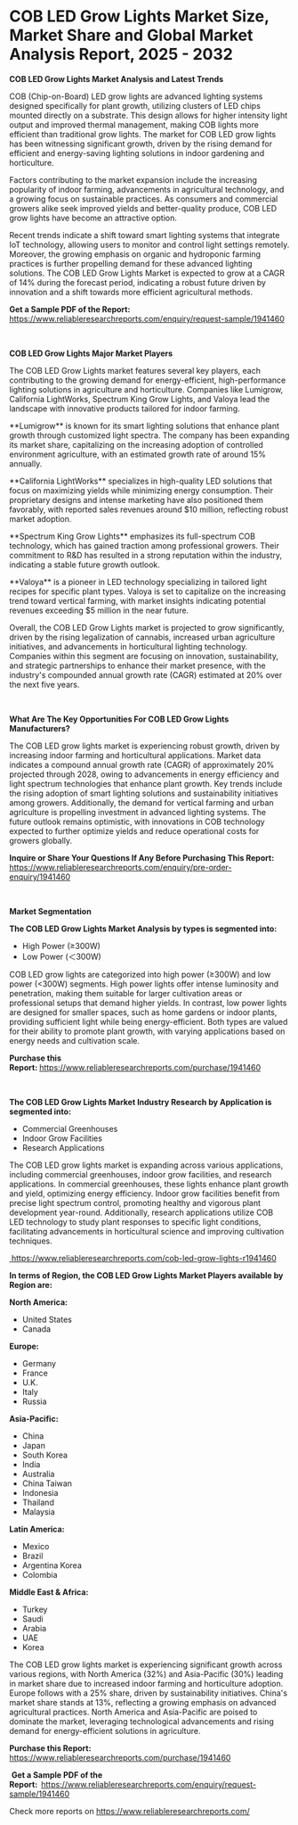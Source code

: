 <p><h1>COB LED Grow Lights Market Size, Market Share and Global Market Analysis Report, 2025 - 2032</h1></p><p><strong>COB LED Grow Lights Market Analysis and Latest Trends</strong></p>
<p><p>COB (Chip-on-Board) LED grow lights are advanced lighting systems designed specifically for plant growth, utilizing clusters of LED chips mounted directly on a substrate. This design allows for higher intensity light output and improved thermal management, making COB lights more efficient than traditional grow lights. The market for COB LED grow lights has been witnessing significant growth, driven by the rising demand for efficient and energy-saving lighting solutions in indoor gardening and horticulture.</p><p>Factors contributing to the market expansion include the increasing popularity of indoor farming, advancements in agricultural technology, and a growing focus on sustainable practices. As consumers and commercial growers alike seek improved yields and better-quality produce, COB LED grow lights have become an attractive option.</p><p>Recent trends indicate a shift toward smart lighting systems that integrate IoT technology, allowing users to monitor and control light settings remotely. Moreover, the growing emphasis on organic and hydroponic farming practices is further propelling demand for these advanced lighting solutions. The COB LED Grow Lights Market is expected to grow at a CAGR of 14% during the forecast period, indicating a robust future driven by innovation and a shift towards more efficient agricultural methods.</p></p>
<p><strong>Get a Sample PDF of the Report:&nbsp;</strong> <a href="https://www.reliableresearchreports.com/enquiry/request-sample/1941460?utm_campaign=3250&utm_medium=2&utm_source=Github&utm_content=ia&utm_term=05042025&utm_id=cob-led-grow-lights">https://www.reliableresearchreports.com/enquiry/request-sample/1941460</a></p>
<p>&nbsp;</p>
<p><strong>COB LED Grow Lights Major Market Players</strong></p>
<p><p>The COB LED Grow Lights market features several key players, each contributing to the growing demand for energy-efficient, high-performance lighting solutions in agriculture and horticulture. Companies like Lumigrow, California LightWorks, Spectrum King Grow Lights, and Valoya lead the landscape with innovative products tailored for indoor farming.</p><p>**Lumigrow** is known for its smart lighting solutions that enhance plant growth through customized light spectra. The company has been expanding its market share, capitalizing on the increasing adoption of controlled environment agriculture, with an estimated growth rate of around 15% annually.</p><p>**California LightWorks** specializes in high-quality LED solutions that focus on maximizing yields while minimizing energy consumption. Their proprietary designs and intense marketing have also positioned them favorably, with reported sales revenues around $10 million, reflecting robust market adoption.</p><p>**Spectrum King Grow Lights** emphasizes its full-spectrum COB technology, which has gained traction among professional growers. Their commitment to R&D has resulted in a strong reputation within the industry, indicating a stable future growth outlook.</p><p>**Valoya** is a pioneer in LED technology specializing in tailored light recipes for specific plant types. Valoya is set to capitalize on the increasing trend toward vertical farming, with market insights indicating potential revenues exceeding $5 million in the near future.</p><p>Overall, the COB LED Grow Lights market is projected to grow significantly, driven by the rising legalization of cannabis, increased urban agriculture initiatives, and advancements in horticultural lighting technology. Companies within this segment are focusing on innovation, sustainability, and strategic partnerships to enhance their market presence, with the industry's compounded annual growth rate (CAGR) estimated at 20% over the next five years.</p></p>
<p>&nbsp;</p>
<p><strong>What Are The Key Opportunities For COB LED Grow Lights Manufacturers?</strong></p>
<p><p>The COB LED grow lights market is experiencing robust growth, driven by increasing indoor farming and horticultural applications. Market data indicates a compound annual growth rate (CAGR) of approximately 20% projected through 2028, owing to advancements in energy efficiency and light spectrum technologies that enhance plant growth. Key trends include the rising adoption of smart lighting solutions and sustainability initiatives among growers. Additionally, the demand for vertical farming and urban agriculture is propelling investment in advanced lighting systems. The future outlook remains optimistic, with innovations in COB technology expected to further optimize yields and reduce operational costs for growers globally.</p></p>
<p><strong>Inquire or Share Your Questions If Any Before Purchasing This Report:</strong> <a href="https://www.reliableresearchreports.com/enquiry/pre-order-enquiry/1941460?utm_campaign=3250&utm_medium=2&utm_source=Github&utm_content=ia&utm_term=05042025&utm_id=cob-led-grow-lights">https://www.reliableresearchreports.com/enquiry/pre-order-enquiry/1941460</a></p>
<p>&nbsp;</p>
<p><strong>Market Segmentation</strong></p>
<p><strong>The COB LED Grow Lights Market Analysis by types is segmented into:</strong></p>
<p><ul><li>High Power (≥300W)</li><li>Low Power (＜300W)</li></ul></p>
<p><p>COB LED grow lights are categorized into high power (≥300W) and low power (<300W) segments. High power lights offer intense luminosity and penetration, making them suitable for larger cultivation areas or professional setups that demand higher yields. In contrast, low power lights are designed for smaller spaces, such as home gardens or indoor plants, providing sufficient light while being energy-efficient. Both types are valued for their ability to promote plant growth, with varying applications based on energy needs and cultivation scale.</p></p>
<p><strong>Purchase this Report:&nbsp;</strong><a href="https://www.reliableresearchreports.com/purchase/1941460?utm_campaign=3250&utm_medium=2&utm_source=Github&utm_content=ia&utm_term=05042025&utm_id=cob-led-grow-lights">https://www.reliableresearchreports.com/purchase/1941460</a></p>
<p>&nbsp;</p>
<p><strong>The COB LED Grow Lights Market Industry Research by Application is segmented into:</strong></p>
<p><ul><li>Commercial Greenhouses</li><li>Indoor Grow Facilities</li><li>Research Applications</li></ul></p>
<p><p>The COB LED grow lights market is expanding across various applications, including commercial greenhouses, indoor grow facilities, and research applications. In commercial greenhouses, these lights enhance plant growth and yield, optimizing energy efficiency. Indoor grow facilities benefit from precise light spectrum control, promoting healthy and vigorous plant development year-round. Additionally, research applications utilize COB LED technology to study plant responses to specific light conditions, facilitating advancements in horticultural science and improving cultivation techniques.</p></p>
<p><a href="https://www.reliableresearchreports.com/cob-led-grow-lights-r1941460?utm_campaign=3250&utm_medium=2&utm_source=Github&utm_content=ia&utm_term=05042025&utm_id=cob-led-grow-lights">&nbsp;https://www.reliableresearchreports.com/cob-led-grow-lights-r1941460</a></p>
<p><strong>In terms of Region, the COB LED Grow Lights Market Players available by Region are:</strong></p>
<p>
    <p> <strong> North America: </strong>
        <ul>
            <li>United States</li>
            <li>Canada</li>
        </ul>
        </p> 
    <p> <strong> Europe: </strong>
        <ul>
            <li>Germany</li>
            <li>France</li>
            <li>U.K.</li>
            <li>Italy</li>
            <li>Russia</li>
        </ul>
        </p> 
    <p> <strong> Asia-Pacific: </strong>
        <ul>
            <li>China</li>
            <li>Japan</li>
            <li>South Korea</li>
            <li>India</li>
            <li>Australia</li>
            <li>China Taiwan</li>
            <li>Indonesia</li>
            <li>Thailand</li>
            <li>Malaysia</li>
        </ul>
        </p> 
    <p> <strong> Latin America: </strong>
        <ul>
            <li>Mexico</li>
            <li>Brazil</li>
            <li>Argentina Korea</li>
            <li>Colombia</li>
        </ul>
        </p> 
    <p> <strong> Middle East & Africa: </strong>
        <ul>
            <li>Turkey</li>
            <li>Saudi</li>
            <li>Arabia</li>
            <li>UAE</li>
            <li>Korea</li>
        </ul>
    </p>
    </p>
<p><p>The COB LED grow lights market is experiencing significant growth across various regions, with North America (32%) and Asia-Pacific (30%) leading in market share due to increased indoor farming and horticulture adoption. Europe follows with a 25% share, driven by sustainability initiatives. China's market share stands at 13%, reflecting a growing emphasis on advanced agricultural practices. North America and Asia-Pacific are poised to dominate the market, leveraging technological advancements and rising demand for energy-efficient solutions in agriculture.</p></p>
<p><strong>Purchase this Report: </strong><a href="https://www.reliableresearchreports.com/purchase/1941460?utm_campaign=3250&utm_medium=2&utm_source=Github&utm_content=ia&utm_term=05042025&utm_id=cob-led-grow-lights">https://www.reliableresearchreports.com/purchase/1941460</a></p>
<p>&nbsp;<strong>Get a Sample PDF of the Report:&nbsp;&nbsp;</strong><a href="https://www.reliableresearchreports.com/enquiry/request-sample/1941460?utm_campaign=3250&utm_medium=2&utm_source=Github&utm_content=ia&utm_term=05042025&utm_id=cob-led-grow-lights">https://www.reliableresearchreports.com/enquiry/request-sample/1941460</a></p>
<p><strong></strong></p>
<p>Check more reports on <a href="https://www.reliableresearchreports.com/?utm_campaign=3250&utm_medium=2&utm_source=Github&utm_content=ia&utm_term=05042025&utm_id=cob-led-grow-lights">https://www.reliableresearchreports.com/</a></p>